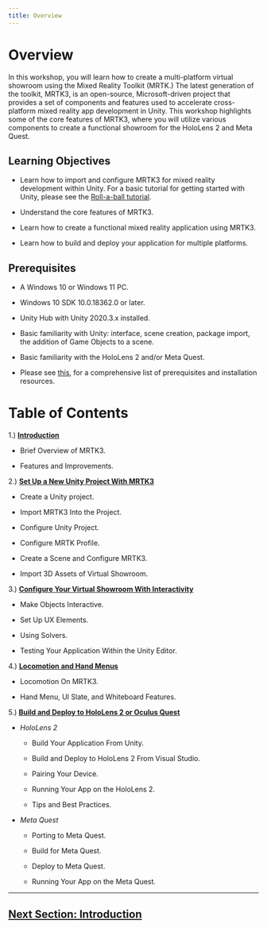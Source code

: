 ```yaml
---
title: Overview
---
```

# Overview

In this workshop, you will learn how to create a multi-platform virtual showroom using the Mixed Reality Toolkit (MRTK.) The latest generation of the toolkit, MRTK3, is an open-source, Microsoft-driven project that provides a set of components and features used to accelerate cross-platform mixed reality app development in Unity. This workshop highlights some of the core features of MRTK3, where you will utilize various components to create a functional showroom for the HoloLens 2 and Meta Quest.

## Learning Objectives

- Learn how to import and configure MRTK3 for mixed reality development within Unity. For a basic tutorial for getting started with Unity, please see the [Roll-a-ball tutorial](https://learn.unity.com/project/roll-a-ball).

- Understand the core features of MRTK3.

- Learn how to create a functional mixed reality application using MRTK3.

- Learn how to build and deploy your application for multiple platforms.

## Prerequisites

- A Windows 10 or Windows 11 PC.  

- Windows 10 SDK 10.0.18362.0 or later. 

- Unity Hub with Unity 2020.3.x installed.  

- Basic familiarity with Unity: interface, scene creation, package import, the addition of Game Objects to a scene. 

- Basic familiarity with the HoloLens 2 and/or Meta Quest. 

- Please see [this](https://docs.microsoft.com/en-us/windows/mixed-reality/develop/install-the-tools), for a comprehensive list of prerequisites and installation resources.

# Table of Contents 
1.) [**Introduction**](1-introduction.md)
    
- Brief Overview of MRTK3.

- Features and Improvements.


2.) [**Set Up a New Unity Project With MRTK3**](2-setup-unity-project.md)

- Create a Unity project.

- Import MRTK3 Into the Project.

- Configure Unity Project.

- Configure MRTK Profile.

- Create a Scene and Configure MRTK3.

- Import 3D Assets of Virtual Showroom.

3.) [**Configure Your Virtual Showroom With Interactivity**](3-configure-virtual-showroom.md)


-	Make Objects Interactive.

-	Set Up UX Elements.

-	Using Solvers.

-	Testing Your Application Within the Unity Editor.

4.) [**Locomotion and Hand Menus**](4-locomoting-around-virtual-showroom.md)

-	Locomotion On MRTK3.

-	Hand Menu, UI Slate, and Whiteboard Features.

5.) [**Build and Deploy to HoloLens 2 or Oculus Quest**](5-build-deploy.md)
-	*HoloLens 2*

    -	Build Your Application From Unity.

    -	Build and Deploy to HoloLens 2 From Visual Studio.

    -	Pairing Your Device.

    -	Running Your App on the HoloLens 2.

    -	Tips and Best Practices.
- *Meta Quest*

    - Porting to Meta Quest.
    
    - Build for Meta Quest.
    
    - Deploy to Meta Quest.
    
    - Running Your App on the Meta Quest. 

---

##  [Next Section: Introduction ](1-introduction.md)